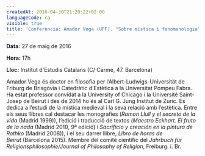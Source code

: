 ```yaml
---
createdAt: 2016-04-30T21:20:22+02:00
languageCode: ca
visible: true
title: 'Conferència: Amador Vega (UPF). "Sobre mística i fenomenologia"'
---
```


**Data:** 27 de maig de 2016

**Hora:** 17h

**Lloc:** Institut d'Estudis Catalans (C/ Carme, 47. Barcelona)

Amador Vega és doctor en filosofia per l’Albert-Ludwigs-Universität de Friburg de Brisgòvia i Catedràtic d’Estètica a la Universitat Pompeu Fabra. Ha estat professor convidat a la University of Chicago i la Université Saint-Josep de Beirut i des de 2014 ho és al Carl G. Jung Institut de Zuric. Es dedica a l’estudi de la mística medieval i la seva relació amb l’estètica. Entre els seus llibres cal destacar les monografies (_Ramon Llull y el secreto de la vida_ (Madrid 1999)), l’edició i traducció de textos (_Maestro Eckhart. El fruto de la nada_ (Madrid 2010, 9ª edició) i _Sacrificio y creación en la pintura de Rothko_ (Madrid 2008)), i el seu darrer llibre, _Libro de horas de Beirut_ (Barcelona 2015). Membre del comitè científic del _Jahrbuch für Religionsphilosophie/Journal of Philosophy of Religion_, Freiburg. i. Br.
